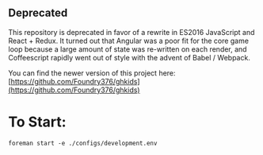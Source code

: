 ## Deprecated

This repository is deprecated in favor of a rewrite in ES2016 JavaScript and React + Redux. It turned out that Angular was a poor fit for the core game loop because a large amount of state was re-written on each render, and Coffeescript rapidly went out of style with the advent of Babel / Webpack.

You can find the newer version of this project here: [https://github.com/Foundry376/ghkids](https://github.com/Foundry376/ghkids)


# To Start:
`foreman start -e ./configs/development.env`
